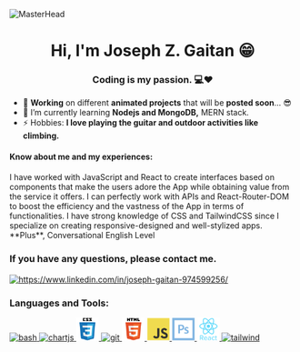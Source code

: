 ![MasterHead](https://www.paragyte.com/img/React_Banner.png)
<h1 align="center">Hi, I'm Joseph Z. Gaitan 😁</h1>
<h3 align="center">Coding is my passion. 💻❤️</h3>

- 🔭 **Working** on different **animated projects** that will be **posted soon**... 😎
- 🌱 I’m currently learning **Nodejs and MongoDB,** MERN stack.
- ⚡ Hobbies: **I love playing the guitar and outdoor activities like climbing.**

 <h4>Know about me and my experiences:</h4> 
I have worked with JavaScript and React to create interfaces based on components that make the users adore the App while obtaining value from the service it offers. I can perfectly work with APIs and React-Router-DOM to boost the efficiency and the vastness of the App in terms of functionalities. I have strong knowledge of CSS and TailwindCSS since I specialize on creating responsive-designed and well-stylized apps. **Plus**, Conversational English Level

<h3 aling="center">If you have any questions, please contact me.</h3>
<p align="left">
<a href="https://linkedin.com/in/https://www.linkedin.com/in/joseph-gaitan-974599256/" target="blank"><img align="center" src="https://raw.githubusercontent.com/rahuldkjain/github-profile-readme-generator/master/src/images/icons/Social/linked-in-alt.svg" alt="https://www.linkedin.com/in/joseph-gaitan-974599256/" height="30" width="40" /></a>
</p>

<h3 align="left">Languages and Tools:</h3>
<p align="left"> <a href="https://www.gnu.org/software/bash/" target="_blank" rel="noreferrer"> <img src="https://www.vectorlogo.zone/logos/gnu_bash/gnu_bash-icon.svg" alt="bash" width="40" height="40"/> </a> <a href="https://www.chartjs.org" target="_blank" rel="noreferrer"> <img src="https://www.chartjs.org/media/logo-title.svg" alt="chartjs" width="40" height="40"/> </a> <a href="https://www.w3schools.com/css/" target="_blank" rel="noreferrer"> <img src="https://raw.githubusercontent.com/devicons/devicon/master/icons/css3/css3-original-wordmark.svg" alt="css3" width="40" height="40"/> </a> <a href="https://git-scm.com/" target="_blank" rel="noreferrer"> <img src="https://www.vectorlogo.zone/logos/git-scm/git-scm-icon.svg" alt="git" width="40" height="40"/> </a> <a href="https://www.w3.org/html/" target="_blank" rel="noreferrer"> <img src="https://raw.githubusercontent.com/devicons/devicon/master/icons/html5/html5-original-wordmark.svg" alt="html5" width="40" height="40"/> </a> <a href="https://developer.mozilla.org/en-US/docs/Web/JavaScript" target="_blank" rel="noreferrer"> <img src="https://raw.githubusercontent.com/devicons/devicon/master/icons/javascript/javascript-original.svg" alt="javascript" width="40" height="40"/> </a> <a href="https://www.photoshop.com/en" target="_blank" rel="noreferrer"> <img src="https://raw.githubusercontent.com/devicons/devicon/master/icons/photoshop/photoshop-line.svg" alt="photoshop" width="40" height="40"/> </a> <a href="https://reactjs.org/" target="_blank" rel="noreferrer"> <img src="https://raw.githubusercontent.com/devicons/devicon/master/icons/react/react-original-wordmark.svg" alt="react" width="40" height="40"/> </a> <a href="https://tailwindcss.com/" target="_blank" rel="noreferrer"> <img src="https://www.vectorlogo.zone/logos/tailwindcss/tailwindcss-icon.svg" alt="tailwind" width="40" height="40"/> </a> </p>
